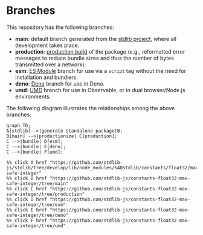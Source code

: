 <!--

@license Apache-2.0

Copyright (c) 2022 The Stdlib Authors.

Licensed under the Apache License, Version 2.0 (the "License");
you may not use this file except in compliance with the License.
You may obtain a copy of the License at

    http://www.apache.org/licenses/LICENSE-2.0

Unless required by applicable law or agreed to in writing, software
distributed under the License is distributed on an "AS IS" BASIS,
WITHOUT WARRANTIES OR CONDITIONS OF ANY KIND, either express or implied.
See the License for the specific language governing permissions and
limitations under the License.

-->

# Branches

This repository has the following branches:

-   **main**: default branch generated from the [stdlib project][stdlib-url], where all development takes place.
-   **production**: [production build][production-url] of the package (e.g., reformatted error messages to reduce bundle sizes and thus the number of bytes transmitted over a network).
-   **esm**: [ES Module][esm-url] branch for use via a `script` tag without the need for installation and bundlers.
-   **deno**: [Deno][deno-url] branch for use in Deno.
-   **umd**: [UMD][umd-url] branch for use in Observable, or in dual browser/Node.js environments.

The following diagram illustrates the relationships among the above branches:

```mermaid
graph TD;
A[stdlib]-->|generate standalone package|B;
B[main] -->|productionize| C[production];
C -->|bundle| D[esm];
C -->|bundle| E[deno];
C -->|bundle| F[umd];

%% click A href "https://github.com/stdlib-js/stdlib/tree/develop/lib/node_modules/%40stdlib/constants/float32/max-safe-integer"
%% click B href "https://github.com/stdlib-js/constants-float32-max-safe-integer/tree/main"
%% click C href "https://github.com/stdlib-js/constants-float32-max-safe-integer/tree/production"
%% click D href "https://github.com/stdlib-js/constants-float32-max-safe-integer/tree/esm"
%% click E href "https://github.com/stdlib-js/constants-float32-max-safe-integer/tree/deno"
%% click F href "https://github.com/stdlib-js/constants-float32-max-safe-integer/tree/umd"
```

[stdlib-url]: https://github.com/stdlib-js/stdlib/tree/develop/lib/node_modules/%40stdlib/constants/float32/max-safe-integer
[production-url]: https://github.com/stdlib-js/constants-float32-max-safe-integer/tree/production
[deno-url]: https://github.com/stdlib-js/constants-float32-max-safe-integer/tree/deno
[umd-url]: https://github.com/stdlib-js/constants-float32-max-safe-integer/tree/umd
[esm-url]: https://github.com/stdlib-js/constants-float32-max-safe-integer/tree/esm
